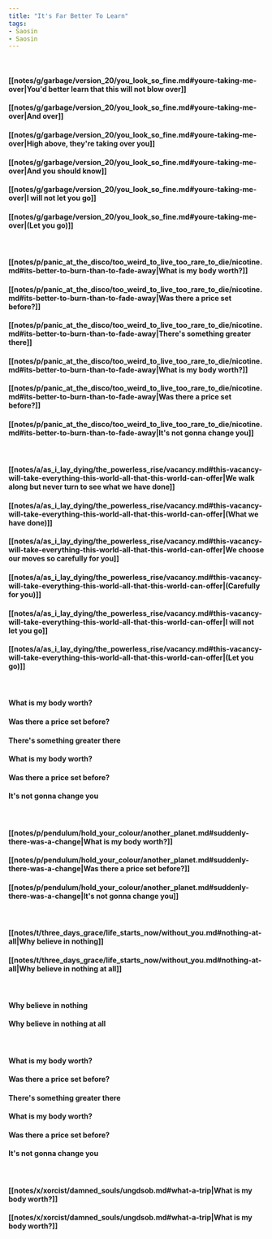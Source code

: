 ```yaml
---
title: "It's Far Better To Learn"
tags:
- Saosin
- Saosin
---
```

&nbsp;
#### [[notes/g/garbage/version_20/you_look_so_fine.md#youre-taking-me-over|You'd better learn that this will not blow over]]
#### [[notes/g/garbage/version_20/you_look_so_fine.md#youre-taking-me-over|And over]]
#### [[notes/g/garbage/version_20/you_look_so_fine.md#youre-taking-me-over|High above, they're taking over you]]
#### [[notes/g/garbage/version_20/you_look_so_fine.md#youre-taking-me-over|And you should know]]
#### [[notes/g/garbage/version_20/you_look_so_fine.md#youre-taking-me-over|I will not let you go]]
#### [[notes/g/garbage/version_20/you_look_so_fine.md#youre-taking-me-over|(Let you go)]]
&nbsp;
#### [[notes/p/panic_at_the_disco/too_weird_to_live_too_rare_to_die/nicotine.md#its-better-to-burn-than-to-fade-away|What is my body worth?]]
#### [[notes/p/panic_at_the_disco/too_weird_to_live_too_rare_to_die/nicotine.md#its-better-to-burn-than-to-fade-away|Was there a price set before?]]
#### [[notes/p/panic_at_the_disco/too_weird_to_live_too_rare_to_die/nicotine.md#its-better-to-burn-than-to-fade-away|There's something greater there]]
#### [[notes/p/panic_at_the_disco/too_weird_to_live_too_rare_to_die/nicotine.md#its-better-to-burn-than-to-fade-away|What is my body worth?]]
#### [[notes/p/panic_at_the_disco/too_weird_to_live_too_rare_to_die/nicotine.md#its-better-to-burn-than-to-fade-away|Was there a price set before?]]
#### [[notes/p/panic_at_the_disco/too_weird_to_live_too_rare_to_die/nicotine.md#its-better-to-burn-than-to-fade-away|It's not gonna change you]]
&nbsp;
#### [[notes/a/as_i_lay_dying/the_powerless_rise/vacancy.md#this-vacancy-will-take-everything-this-world-all-that-this-world-can-offer|We walk along but never turn to see what we have done]]
#### [[notes/a/as_i_lay_dying/the_powerless_rise/vacancy.md#this-vacancy-will-take-everything-this-world-all-that-this-world-can-offer|(What we have done)]]
#### [[notes/a/as_i_lay_dying/the_powerless_rise/vacancy.md#this-vacancy-will-take-everything-this-world-all-that-this-world-can-offer|We choose our moves so carefully for you]]
#### [[notes/a/as_i_lay_dying/the_powerless_rise/vacancy.md#this-vacancy-will-take-everything-this-world-all-that-this-world-can-offer|(Carefully for you)]]
#### [[notes/a/as_i_lay_dying/the_powerless_rise/vacancy.md#this-vacancy-will-take-everything-this-world-all-that-this-world-can-offer|I will not let you go]]
#### [[notes/a/as_i_lay_dying/the_powerless_rise/vacancy.md#this-vacancy-will-take-everything-this-world-all-that-this-world-can-offer|(Let you go)]]
&nbsp;
#### What is my body worth?
#### Was there a price set before?
#### There's something greater there
#### What is my body worth?
#### Was there a price set before?
#### It's not gonna change you
&nbsp;
#### [[notes/p/pendulum/hold_your_colour/another_planet.md#suddenly-there-was-a-change|What is my body worth?]]
#### [[notes/p/pendulum/hold_your_colour/another_planet.md#suddenly-there-was-a-change|Was there a price set before?]]
#### [[notes/p/pendulum/hold_your_colour/another_planet.md#suddenly-there-was-a-change|It's not gonna change you]]
&nbsp;
#### [[notes/t/three_days_grace/life_starts_now/without_you.md#nothing-at-all|Why believe in nothing]]
#### [[notes/t/three_days_grace/life_starts_now/without_you.md#nothing-at-all|Why believe in nothing at all]]
&nbsp;
#### Why believe in nothing
#### Why believe in nothing at all
&nbsp;
#### What is my body worth?
#### Was there a price set before?
#### There's something greater there
#### What is my body worth?
#### Was there a price set before?
#### It's not gonna change you
&nbsp;
#### [[notes/x/xorcist/damned_souls/ungdsob.md#what-a-trip|What is my body worth?]]
#### [[notes/x/xorcist/damned_souls/ungdsob.md#what-a-trip|What is my body worth?]]
